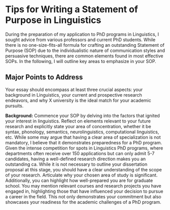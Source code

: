 
# Tips for Writing a Statement of Purpose in Linguistics

During the preparation of my application to PhD programs in Linguistics, I sought advice from various professors and current PhD students. While there is no one-size-fits-all formula for crafting an outstanding Statement of Purpose (SOP) due to the individualistic nature of communication styles and persuasive techniques, there are common elements found in most effective SOPs. In the following, I will outline key areas to emphasize in your SOP.

## Major Points to Address
Your essay should encompass at least three crucial aspects: your background in Linguistics, your current and prospective research endeavors, and why X university is the ideal match for your academic pursuits.

**Background:** Commence your SOP by delving into the factors that ignited your interest in linguistics. Reflect on elements relevant to your future research and explicitly state your area of concentration, whether it be syntax, phonology, semantics, neurolinguistics, computational linguistics, etc. While some may argue that having a clear area of specialization is not mandatory, I believe that it demonstrates preparedness for a PhD program. Given the intense competition for spots in Linguistics PhD programs, where departments often receive over 150 applications but can only admit 5-7 candidates, having a well-defined research direction makes you an outstanding ca. While it is not necessary to outline your dissertation proposal at this stage, you should have a clear understanding of the scope of your research. Articulate why your chosen area of study is significant. Additionally, you can highlight how well-prepared you are for graduate school. You may mention relevant courses and research projects you have engaged in, highlighting those that have influenced your decision to pursue a career in the field. This not only demonstrates your commitment but also showcases your readiness for the academic challenges of a PhD program.

